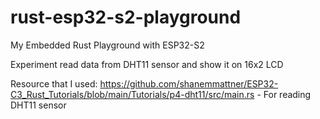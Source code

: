 # rust-esp32-s2-playground

My Embedded Rust Playground with ESP32-S2

Experiment read data from DHT11 sensor and show it on 16x2 LCD

Resource that I used:
https://github.com/shanemmattner/ESP32-C3_Rust_Tutorials/blob/main/Tutorials/p4-dht11/src/main.rs - For reading DHT11 sensor
